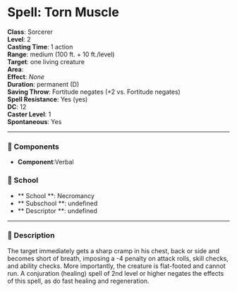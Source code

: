 
# Spell: Torn Muscle
**Class**: Sorcerer  
**Level**: 2  
**Casting Time**: 1 action  
**Range**: medium (100 ft. + 10 ft./level)  
**Target**: one living creature  
**Area**:   
**Effect**: _None_  
**Duration**: permanent (D)  
**Saving Throw**: Fortitude negates (+2 vs. Fortitude negates)  
**Spell Resistance**: Yes (yes)  
**DC**: 12  
**Caster Level**: 1  
**Spontaneous**: Yes

---

### 🔮 Components
- **Component**:Verbal

### 🏫 School
- ** School **: Necromancy
- ** Subschool **: undefined
- ** Descriptor **: undefined
---

### 📜 Description
The target immediately gets a sharp cramp in his chest, back or side and becomes short of breath, imposing a -4 penalty on attack rolls, skill checks, and ability checks. More importantly, the creature is flat-footed and cannot run. A conjuration (healing) spell of 2nd level or higher negates the effects of this spell, as do fast healing and regeneration.
